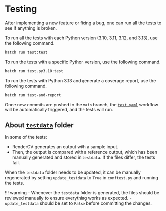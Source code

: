 # Testing

After implementing a new feature or fixing a bug, one can run all the tests to see if anything is broken.

To run all the tests with each Python version (3.10, 3.11, 3.12, and 3.13), use the following command.

```bash
hatch run test:test
```

To run the tests with a specific Python version, use the following command.

```bash
hatch run test.py3.10:test
```

To run the tests with Python 3.13 and generate a coverage report, use the following command.

```bash
hatch run test-and-report
```
Once new commits are pushed to the `main` branch, the [`test.yaml`](https://github.com/rendercv/rendercv/blob/main/.github/workflows/test.yaml) workflow will be automatically triggered, and the tests will run.

## About [`testdata`](https://github.com/rendercv/rendercv/tree/main/tests/testdata) folder

In some of the tests:

- RenderCV generates an output with a sample input.
- Then, the output is compared with a reference output, which has been manually generated and stored in `testdata`. If the files differ, the tests fail.


When the `testdata` folder needs to be updated, it can be manually regenerated by setting `update_testdata` to `True` in `conftest.py` and running the tests.

!!! warning
    - Whenever the `testdata` folder is generated, the files should be reviewed manually to ensure everything works as expected.
    - `update_testdata` should be set to `False` before committing the changes.
